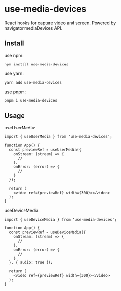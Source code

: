 # use-media-devices

React hooks for capture video and screen. Powered by navigator.mediaDevices API.

## Install

use npm:

```
npm install use-media-devices
```

use yarn:

```
yarn add use-media-devices
```

use pnpm:

```
pnpm i use-media-devices
```

## Usage

useUserMedia:

```tsx
import { useUserMedia } from 'use-media-devices';

function App() {
  const previewRef = useUserMedia({
    onStream: (stream) => {
      //
    },
    onError: (error) => {
      //
    }
  });

  return (
    <video ref={previewRef} width={300}></video>
  );
}
```

useDeviceMedia:

```tsx
import { useDeviceMedia } from 'use-media-devices';

function App() {
  const previewRef = useDeviceMedia({
    onStream: (stream) => {
      //
    },
    onError: (error) => {
      //
    }
  }, { audio: true });

  return (
    <video ref={previewRef} width={300}></video>
  );
}
```
